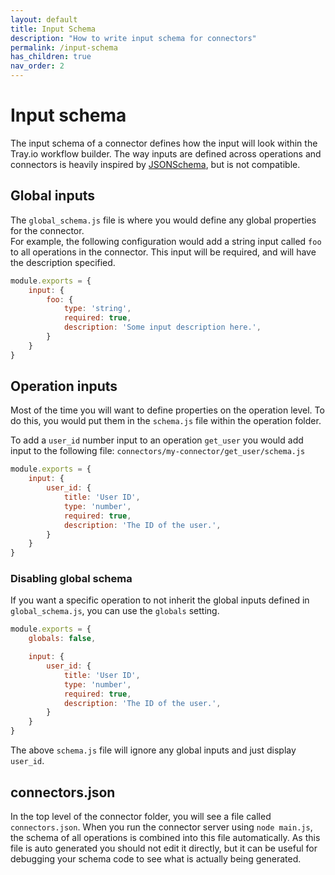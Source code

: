 ```yaml
---
layout: default
title: Input Schema
description: "How to write input schema for connectors"
permalink: /input-schema
has_children: true
nav_order: 2
---
```


# Input schema

The input schema of a connector defines how the input will look within the Tray.io workflow builder.
The way inputs are defined across operations and connectors is heavily inspired by [JSONSchema](https://json-schema.org/), but is not compatible.

## Global inputs

The `global_schema.js` file is where you would define any global properties for the connector.  
For example, the following configuration would add a string input called `foo` to all operations in the connector.
This input will be required, and will have the description specified.

```js
module.exports = {
    input: {
        foo: {
            type: 'string',
            required: true,
            description: 'Some input description here.',
        }
    }
}
```

## Operation inputs

Most of the time you will want to define properties on the operation level.
To do this, you would put them in the `schema.js` file within the operation folder.

To add a `user_id` number input to an operation `get_user` you would add input to the following file:
`connectors/my-connector/get_user/schema.js`

```js
module.exports = {
    input: {
        user_id: {
            title: 'User ID',
            type: 'number',
            required: true,
            description: 'The ID of the user.',
        }
    }
}
```

### Disabling global schema

If you want a specific operation to not inherit the global inputs defined in `global_schema.js`, you can use the `globals` setting.

```js
module.exports = {
    globals: false,

    input: {
        user_id: {
            title: 'User ID',
            type: 'number',
            required: true,
            description: 'The ID of the user.',
        }
    }
}
```

The above `schema.js` file will ignore any global inputs and just display `user_id`.


## connectors.json

In the top level of the connector folder, you will see a file called `connectors.json`.
When you run the connector server using `node main.js`, the schema of all operations is combined into this file automatically.
As this file is auto generated you should not edit it directly, but it can be useful for debugging your schema code to see what is actually being generated.
